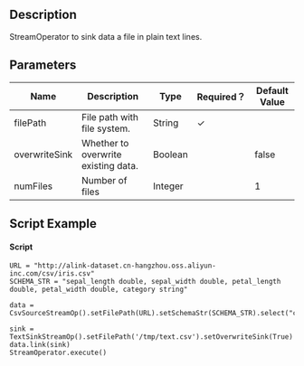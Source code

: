 ## Description
StreamOperator to sink data a file in plain text lines.

## Parameters
| Name | Description | Type | Required？ | Default Value |
| --- | --- | --- | --- | --- |
| filePath | File path with file system. | String | ✓ |  |
| overwriteSink | Whether to overwrite existing data. | Boolean |  | false |
| numFiles | Number of files | Integer |  | 1 |

## Script Example
#### Script
```
URL = "http://alink-dataset.cn-hangzhou.oss.aliyun-inc.com/csv/iris.csv"
SCHEMA_STR = "sepal_length double, sepal_width double, petal_length double, petal_width double, category string"

data = CsvSourceStreamOp().setFilePath(URL).setSchemaStr(SCHEMA_STR).select("category")

sink = TextSinkStreamOp().setFilePath('/tmp/text.csv').setOverwriteSink(True)
data.link(sink)
StreamOperator.execute()
```
